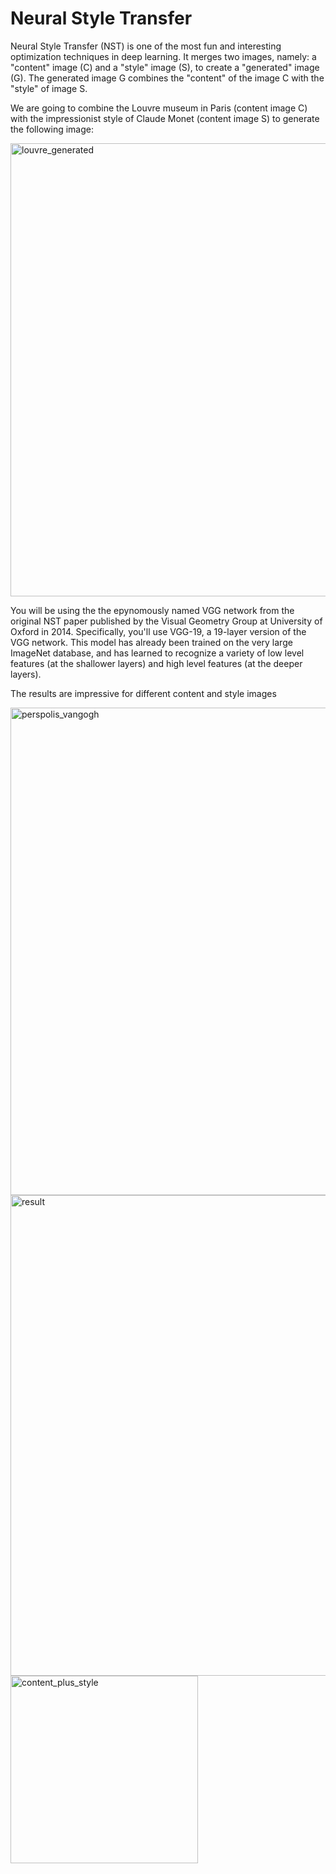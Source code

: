 # Neural Style Transfer

Neural Style Transfer (NST) is one of the most fun and interesting optimization techniques in deep learning. 
It merges two images, namely: a "content" image (C) and a "style" image (S), to create a "generated" image (G). 
The generated image G combines the "content" of the image C with the "style" of image S.

We are going to combine the Louvre museum in Paris (content image C) with the impressionist style of Claude Monet (content image S) to generate the following image:

<img width="725" alt="louvre_generated" src="https://user-images.githubusercontent.com/81274360/123808061-b4ae3b00-d8f0-11eb-9bec-a9bb615dd64a.png">

You will be using the the epynomously named VGG network from the original NST paper published by the Visual Geometry Group at University of Oxford in 2014. Specifically, you'll use VGG-19, a 19-layer version of the VGG network. This model has already been trained on the very large ImageNet database, and has learned to recognize a variety of low level features (at the shallower layers) and high level features (at the deeper layers).

The results are impressive for different content and style images

<img width="780" alt="perspolis_vangogh" src="https://user-images.githubusercontent.com/81274360/123808731-4d44bb00-d8f1-11eb-853d-8414639b3430.png">
<img width="769" alt="result" src="https://user-images.githubusercontent.com/81274360/123808771-559cf600-d8f1-11eb-9c3a-e2c05523adbb.png">
<img width="300" alt="content_plus_style" src="https://user-images.githubusercontent.com/81274360/123808798-5b92d700-d8f1-11eb-8b7e-dee14c4fb469.png">

